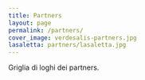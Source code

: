 ```yaml
---
title: Partners
layout: page
permalink: /partners/
cover_image: verdesalis-partners.jpg
lasaletta: partners/lasaletta.jpg
---
```


Griglia di loghi dei partners.
